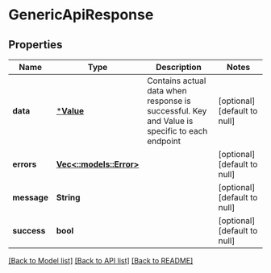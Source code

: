 # GenericApiResponse

## Properties
| Name        | Type                                 | Description                                                                                  | Notes                        |
| ----------- | ------------------------------------ | -------------------------------------------------------------------------------------------- | ---------------------------- |
| **data**    | [***Value**](Value.md)               | Contains actual data when response is successful. Key and Value is specific to each endpoint | [optional] [default to null] |
| **errors**  | [**Vec<::models::Error>**](Error.md) |                                                                                              | [optional] [default to null] |
| **message** | **String**                           |                                                                                              | [optional] [default to null] |
| **success** | **bool**                             |                                                                                              | [optional] [default to null] |

[[Back to Model list]](../README.md#documentation-for-models) [[Back to API list]](../README.md#documentation-for-api-endpoints) [[Back to README]](../README.md)
